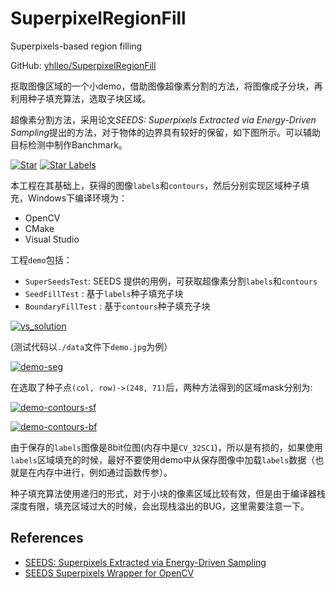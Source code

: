 # SuperpixelRegionFill
Superpixels-based region filling

GitHub: [yhlleo/SuperpixelRegionFill](https://github.com/yhlleo/SuperpixelRegionFill)

抠取图像区域的一个小demo，借助图像超像素分割的方法，将图像成子分块，再利用种子填充算法，选取子块区域。

超像素分割方法，采用论文*SEEDS: Superpixels Extracted via Energy-Driven Sampling*提出的方法，对于物体的边界具有较好的保留，如下图所示。可以辅助目标检测中制作Banchmark。

[![Star](http://atilimcetin.com/SEEDS/star_small.png)](http://atilimcetin.com/SEEDS/star.png)
[![Star Labels](http://atilimcetin.com/SEEDS/star_labels_small.png)](http://atilimcetin.com/SEEDS/star_labels.png)


本工程在其基础上，获得的图像`labels`和`contours`，然后分别实现区域种子填充，Windows下编译环境为：

 - OpenCV
 - CMake
 - Visual Studio

工程`demo`包括：

 - `SuperSeedsTest`: SEEDS 提供的用例，可获取超像素分割`labels`和`contours`
 - `SeedFillTest` : 基于`labels`种子填充子块
 - `BoundaryFillTest` : 基于`contours`种子填充子块

[![vs_solution](http://i.imgur.com/4T6sLV3.png)](http://i.imgur.com/4T6sLV3.png)

(测试代码以`./data`文件下`demo.jpg`为例）

[![demo-seg](http://i.imgur.com/XPTfOsD.png)](http://i.imgur.com/XPTfOsD.png)

在选取了种子点`(col, row)->(248, 71)`后，两种方法得到的区域mask分别为:

[![demo-contours-sf](http://i.imgur.com/FnIgHp8.png)](http://i.imgur.com/FnIgHp8.png)

[![demo-contours-bf](http://i.imgur.com/qcNIHY9.png)](http://i.imgur.com/qcNIHY9.png)

由于保存的`labels`图像是8bit位图(内存中是`CV_32SC1`)，所以是有损的，如果使用`labels`区域填充的时候，最好不要使用demo中从保存图像中加载`labels`数据（也就是在内存中进行，例如通过函数传参）。

种子填充算法使用递归的形式，对于小块的像素区域比较有效，但是由于编译器栈深度有限，填充区域过大的时候，会出现栈溢出的BUG，这里需要注意一下。


## References

 - [SEEDS: Superpixels Extracted via Energy-Driven Sampling](http://www.mvdblive.org/seeds/)
 - [SEEDS Superpixels Wrapper for OpenCV](https://github.com/yhlleo/SEEDS-superpixels)
